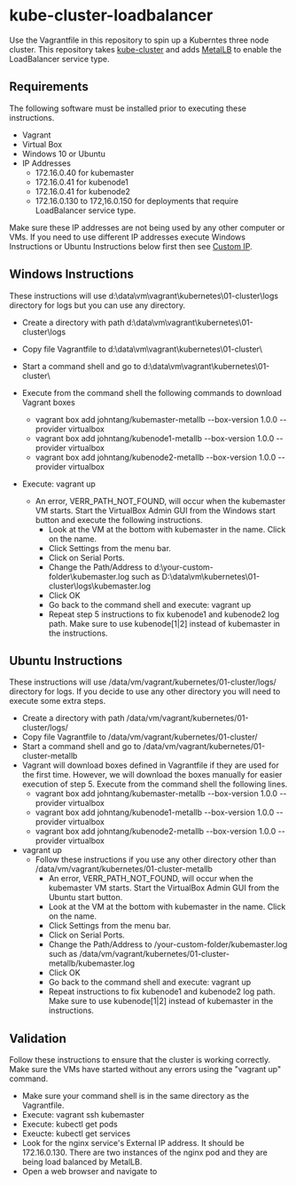 # kube-cluster-loadbalancer

Use the Vagrantfile in this repository to spin up a Kuberntes three node cluster.  This repository takes [kube-cluster](https://github.com/tang-john/kube-cluster) and adds  [MetalLB](https://metallb.universe.tf/) to enable the LoadBalancer service type.


## Requirements
The following software must be installed prior to executing these instructions.

* Vagrant
* Virtual Box
* Windows 10 or Ubuntu
* IP Addresses
  - 172.16.0.40 for kubemaster
  - 172.16.0.41 for kubenode1
  - 172.16.0.41 for kubenode2
  - 172.16.0.130 to 172,16.0.150 for deployments that require LoadBalancer service type.

Make sure these IP addresses are not being used by any other computer or VMs. If you need to use different IP addresses execute Windows Instructions or Ubuntu Instructions below first then see [Custom IP](https://github.com/tang-john/kube-cluster/blob/master/CUSTOM-IP.md).

## Windows Instructions
These instructions will use d:\data\vm\vagrant\kubernetes\01-cluster\logs directory for logs but you can use any directory.

 * Create a directory with path d:\data\vm\vagrant\kubernetes\01-cluster\logs
 * Copy file Vagrantfile to d:\data\vm\vagrant\kubernetes\01-cluster\
 * Start a command shell and go to d:\data\vm\vagrant\kubernetes\01-cluster\
 * Execute from the command shell the following commands to download Vagrant boxes
    - vagrant box add johntang/kubemaster-metallb --box-version 1.0.0 --provider virtualbox
    - vagrant box add johntang/kubenode1-metallb --box-version 1.0.0 --provider virtualbox
    - vagrant box add johntang/kubenode2-metallb --box-version 1.0.0 --provider virtualbox

 * Execute: vagrant up
    - An error, VERR_PATH_NOT_FOUND, will occur when the kubemaster VM starts. Start the VirtualBox Admin GUI from the Windows start button and execute the following instructions.
      - Look at the VM at the bottom with kubemaster in the name. Click on the name.
      - Click Settings from the menu bar.
      - Click on Serial Ports.
      - Change the Path/Address to d:\your-custom-folder\kubemaster.log such as D:\data\vm\kubernetes\01-cluster\logs\kubemaster.log
      - Click OK
      - Go back to the command shell and execute: vagrant up
      - Repeat step 5 instructions to fix kubenode1 and kubenode2 log path. Make sure to use kubenode[1|2] instead of kubemaster in the instructions.



## Ubuntu Instructions
These instructions will use /data/vm/vagrant/kubernetes/01-cluster/logs/ directory for logs. If you decide to use any other directory you will need to execute some extra steps.

 * Create a directory with path /data/vm/vagrant/kubernetes/01-cluster/logs/
 * Copy file Vagrantfile to /data/vm/vagrant/kubernetes/01-cluster/
 * Start a command shell and go to /data/vm/vagrant/kubernetes/01-cluster-metallb
 * Vagrant will download boxes defined in Vagrantfile if they are used for the first time. However, we will download the boxes manually for easier execution of step 5. Execute from the command shell the following lines.
    - vagrant box add johntang/kubemaster-metallb --box-version 1.0.0 --provider virtualbox
    - vagrant box add johntang/kubenode1-metallb --box-version 1.0.0 --provider virtualbox
    - vagrant box add johntang/kubenode2-metallb --box-version 1.0.0 --provider virtualbox
 * vagrant up
    - Follow these instructions if you use any other directory other than /data/vm/vagrant/kubernetes/01-cluster-metallb
      - An error, VERR_PATH_NOT_FOUND, will occur when the kubemaster VM starts. Start the VirtualBox Admin GUI from the Ubuntu start button.
      - Look at the VM at the bottom with kubemaster in the name. Click on the name.
      - Click Settings from the menu bar.
      - Click on Serial Ports.
      - Change the Path/Address to /your-custom-folder/kubemaster.log such as /data/vm/vagrant/kubernetes/01-cluster-metallb/kubemaster.log
      - Click OK
      - Go back to the command shell and execute: vagrant up
      - Repeat instructions to fix kubenode1 and kubenode2 log path. Make sure to use kubenode[1|2] instead of kubemaster in the instructions.


 ## Validation
 Follow these instructions to ensure that the cluster is working correctly. Make sure the VMs have started without any errors using the "vagrant up" command.

 * Make sure your command shell is in the same directory as the Vagrantfile.
 * Execute: vagrant ssh kubemaster 
 * Execute: kubectl get pods
 * Exeucte: kubectl get services
 * Look for the nginx service's External IP address. It should be 172.16.0.130.  There are two instances of the nginx pod and they are being load balanced by MetalLB. 
 * Open a web browser and navigate to 
